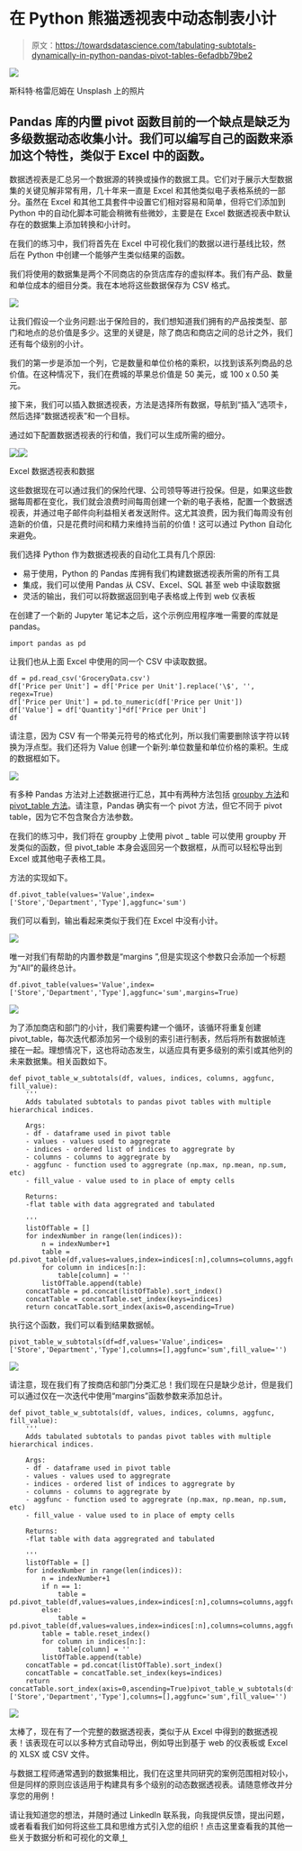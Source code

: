 # 在 Python 熊猫透视表中动态制表小计

> 原文：<https://towardsdatascience.com/tabulating-subtotals-dynamically-in-python-pandas-pivot-tables-6efadbb79be2>

![](img/2dd0018acf29c8e9e95064d8a2922811.png)

斯科特·格雷厄姆在 Unsplash 上的照片

## Pandas 库的内置 pivot 函数目前的一个缺点是缺乏为多级数据动态收集小计。我们可以编写自己的函数来添加这个特性，类似于 Excel 中的函数。

数据透视表是汇总另一个数据源的转换或操作的数据工具。它们对于展示大型数据集的关键见解非常有用，几十年来一直是 Excel 和其他类似电子表格系统的一部分。虽然在 Excel 和其他工具套件中设置它们相对容易和简单，但将它们添加到 Python 中的自动化脚本可能会稍微有些微妙，主要是在 Excel 数据透视表中默认存在的数据集上添加转换和小计时。

在我们的练习中，我们将首先在 Excel 中可视化我们的数据以进行基线比较，然后在 Python 中创建一个能够产生类似结果的函数。

我们将使用的数据集是两个不同商店的杂货店库存的虚拟样本。我们有产品、数量和单位成本的细目分类。我在本地将这些数据保存为 CSV 格式。

![](img/ccd2aeb86f05821ff9100f2431f636a1.png)

让我们假设一个业务问题:出于保险目的，我们想知道我们拥有的产品按类型、部门和地点的总价值是多少。这里的关键是，除了商店和商店之间的总计之外，我们还有每个级别的小计。

我们的第一步是添加一个列，它是数量和单位价格的乘积，以找到该系列商品的总价值。在这种情况下，我们在费城的苹果总价值是 50 美元，或 100 x 0.50 美元。

接下来，我们可以插入数据透视表，方法是选择所有数据，导航到“插入”选项卡，然后选择“数据透视表”和一个目标。

通过如下配置数据透视表的行和值，我们可以生成所需的细分。

![](img/9e5bb9b832cc8c0deead9f549bd77f9e.png)![](img/f3f4f40d28e99d316a2775e14b44af43.png)

Excel 数据透视表和数据

这些数据现在可以通过我们的保险代理、公司领导等进行投保。但是，如果这些数据每周都在变化，我们就会浪费时间每周创建一个新的电子表格，配置一个数据透视表，并通过电子邮件向利益相关者发送附件。这尤其浪费，因为我们每周没有创造新的价值，只是花费时间和精力来维持当前的价值！这可以通过 Python 自动化来避免。

我们选择 Python 作为数据透视表的自动化工具有几个原因:

*   易于使用，Python 的 Pandas 库拥有我们构建数据透视表所需的所有工具
*   集成，我们可以使用 Pandas 从 CSV、Excel、SQL 甚至 web 中读取数据
*   灵活的输出，我们可以将数据返回到电子表格或上传到 web 仪表板

在创建了一个新的 Jupyter 笔记本之后，这个示例应用程序唯一需要的库就是 pandas。

```
import pandas as pd
```

让我们也从上面 Excel 中使用的同一个 CSV 中读取数据。

```
df = pd.read_csv('GroceryData.csv')
df['Price per Unit'] = df['Price per Unit'].replace('\$', '', regex=True)
df['Price per Unit'] = pd.to_numeric(df['Price per Unit'])
df['Value'] = df['Quantity']*df['Price per Unit']
df
```

请注意，因为 CSV 有一个带美元符号的格式化列，所以我们需要删除该字符以转换为浮点型。我们还将为 Value 创建一个新列:单位数量和单位价格的乘积。生成的数据框如下。

![](img/6013f84e05cd86b37629f4170341f383.png)

有多种 Pandas 方法对上述数据进行汇总，其中有两种方法包括 [groupby 方法](https://pandas.pydata.org/pandas-docs/stable/reference/api/pandas.DataFrame.groupby.html)和 [pivot_table 方法](https://pandas.pydata.org/pandas-docs/stable/reference/api/pandas.pivot_table.html)。请注意，Pandas 确实有一个 pivot 方法，但它不同于 pivot table，因为它不包含聚合方法参数。

在我们的练习中，我们将在 groupby 上使用 pivot _ table 可以使用 groupby 开发类似的函数，但 pivot_table 本身会返回另一个数据框，从而可以轻松导出到 Excel 或其他电子表格工具。

方法的实现如下。

```
df.pivot_table(values='Value',index=['Store','Department','Type'],aggfunc='sum')
```

我们可以看到，输出看起来类似于我们在 Excel 中没有小计。

![](img/aa4928ae73ca0d1a842c4a0cd3632cc8.png)

唯一对我们有帮助的内置参数是“margins ”,但是实现这个参数只会添加一个标题为“All”的最终总计。

```
df.pivot_table(values='Value',index=['Store','Department','Type'],aggfunc='sum',margins=True)
```

![](img/bdfd7dd5d877d4e8c520bea7a06dc546.png)

为了添加商店和部门的小计，我们需要构建一个循环，该循环将重复创建 pivot_table，每次迭代都添加另一个级别的索引进行制表，然后将所有数据帧连接在一起。理想情况下，这也将动态发生，以适应具有更多级别的索引或其他列的未来数据集。相关函数如下。

```
def pivot_table_w_subtotals(df, values, indices, columns, aggfunc, fill_value):
    '''
    Adds tabulated subtotals to pandas pivot tables with multiple hierarchical indices.

    Args:
    - df - dataframe used in pivot table
    - values - values used to aggregrate
    - indices - ordered list of indices to aggregrate by
    - columns - columns to aggregrate by
    - aggfunc - function used to aggregrate (np.max, np.mean, np.sum, etc)
    - fill_value - value used to in place of empty cells

    Returns:
    -flat table with data aggregrated and tabulated

    '''
    listOfTable = []
    for indexNumber in range(len(indices)):
        n = indexNumber+1
        table = pd.pivot_table(df,values=values,index=indices[:n],columns=columns,aggfunc=aggfunc,fill_value=fill_value).reset_index()
        for column in indices[n:]:
            table[column] = ''
        listOfTable.append(table)
    concatTable = pd.concat(listOfTable).sort_index()
    concatTable = concatTable.set_index(keys=indices)
    return concatTable.sort_index(axis=0,ascending=True)
```

执行这个函数，我们可以看到结果数据帧。

```
pivot_table_w_subtotals(df=df,values='Value',indices=['Store','Department','Type'],columns=[],aggfunc='sum',fill_value='')
```

![](img/69ff0bd2a633321dfd990a8b3403cb99.png)

请注意，现在我们有了按商店和部门分类汇总！我们现在只是缺少总计，但是我们可以通过仅在一次迭代中使用“margins”函数参数来添加总计。

```
def pivot_table_w_subtotals(df, values, indices, columns, aggfunc, fill_value):
    '''
    Adds tabulated subtotals to pandas pivot tables with multiple hierarchical indices.

    Args:
    - df - dataframe used in pivot table
    - values - values used to aggregrate
    - indices - ordered list of indices to aggregrate by
    - columns - columns to aggregrate by
    - aggfunc - function used to aggregrate (np.max, np.mean, np.sum, etc)
    - fill_value - value used to in place of empty cells

    Returns:
    -flat table with data aggregrated and tabulated

    '''
    listOfTable = []
    for indexNumber in range(len(indices)):
        n = indexNumber+1
        if n == 1:
            table = pd.pivot_table(df,values=values,index=indices[:n],columns=columns,aggfunc=aggfunc,fill_value=fill_value,margins=True)
        else:
            table = pd.pivot_table(df,values=values,index=indices[:n],columns=columns,aggfunc=aggfunc,fill_value=fill_value)
        table = table.reset_index()
        for column in indices[n:]:
            table[column] = ''
        listOfTable.append(table)
    concatTable = pd.concat(listOfTable).sort_index()
    concatTable = concatTable.set_index(keys=indices)
    return concatTable.sort_index(axis=0,ascending=True)pivot_table_w_subtotals(df=df,values='Value',indices=['Store','Department','Type'],columns=[],aggfunc='sum',fill_value='')
```

![](img/7820b30ef05c2232b8f0042ae9a5ea75.png)

太棒了，现在有了一个完整的数据透视表，类似于从 Excel 中得到的数据透视表！该表现在可以以多种方式自动导出，例如导出到基于 web 的仪表板或 Excel 的 XLSX 或 CSV 文件。

与数据工程师通常遇到的数据集相比，我们在这里共同研究的案例范围相对较小，但是同样的原则应该适用于构建具有多个级别的动态数据透视表。请随意修改并分享您的用例！

请让我知道您的想法，并随时通过 LinkedIn 联系我，向我提供反馈，提出问题，或者看看我们如何将这些工具和思维方式引入您的组织！点击这里查看我的其他一些关于数据分析和可视化的文章[！](https://medium.com/@willkeefe)